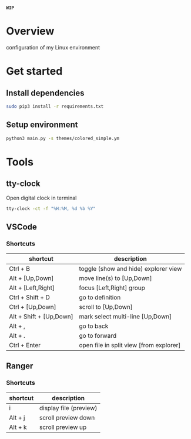 **`WIP`**

# Overview
configuration of my Linux environment

# Get started

## Install dependencies

```bash
sudo pip3 install -r requirements.txt
```

## Setup environment

```bash
python3 main.py -s themes/colored_simple.ym
```

# Tools

## tty-clock

Open digital clock in terminal

```bash
tty-clock -ct -f "%H:%M, %d %b %Y"
```

## VSCode

### Shortcuts

| shortcut                 | description                             |
| -                        | -                                       |
| Ctrl + B                 | toggle (show and hide) explorer view    |
| Alt  + [Up,Down]         | move line(s) to [Up,Down]               |
| Alt  + [Left,Right]      | focus [Left,Right] group                |
| Ctrl + Shift + D         | go to definition                        |
| Ctrl + [Up,Down]         | scroll to [Up,Down]                     |
| Alt  + Shift + [Up,Down] | mark select multi-line [Up,Down]        |
| Alt  + ,                 | go to back                              |
| Alt  + .                 | go to forward                           |
| Ctrl + Enter             | open file in split view [from explorer] |


## Ranger

### Shortcuts

| shortcut | description            |
| -        | -                      |
| i        | display file (preview) |
| Alt + j  | scroll preview down    |
| Alt + k  | scroll preview up      |

